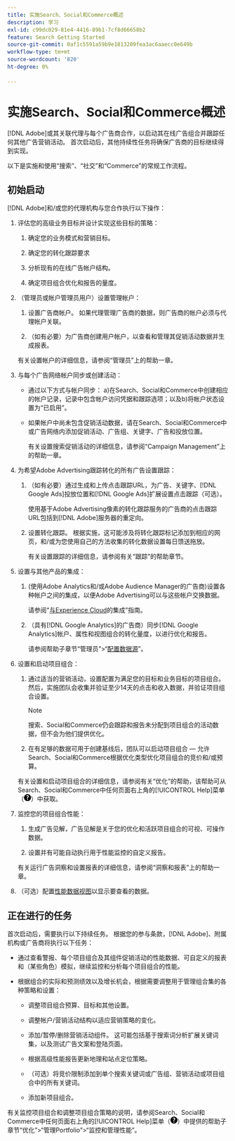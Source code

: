 ```yaml
---
title: 实施Search、Social和Commerce概述
description: 学习
exl-id: c99dc029-81e4-4416-89b1-7cf8d66658b2
feature: Search Getting Started
source-git-commit: 0af1c5591a59b9e1813209fea3ac6aaecc0e649b
workflow-type: tm+mt
source-wordcount: '820'
ht-degree: 0%

---
```


# 实施Search、Social和Commerce概述

[!DNL Adobe]或其关联代理与每个广告商合作，以启动其在线广告组合并跟踪任何其他广告营销活动。 首次启动后，其他持续性任务将确保广告商的目标继续得到实现。

以下是实施和使用“搜索”、“社交”和“Commerce”的常规工作流程。

## 初始启动

[!DNL Adobe]和/或您的代理机构与您合作执行以下操作：

1. 评估您的高级业务目标并设计实现这些目标的策略：

   1. 确定您的业务模式和营销目标。

   1. 确定您的转化跟踪要求

   1. 分析现有的在线广告帐户结构。

   1. 确定项目组合优化和报告的量度。

1. （管理员或帐户管理员用户）设置管理帐户：

   1. 设置广告商帐户。 如果代理管理广告商的数据，则广告商的帐户必须与代理帐户关联。

   1. （如有必要）为广告商创建用户帐户，以查看和管理其促销活动数据并生成报表。

   有关设置帐户的详细信息，请参阅“管理员”上的帮助一章。

1. 与每个广告网络帐户同步或创建活动：

   * 通过以下方式与帐户同步： a)在Search、Social和Commerce中创建相应的帐户记录，记录中包含帐户访问凭据和跟踪选项；以及b)将帐户状态设置为“已启用”。

   * 如果帐户中尚未包含促销活动数据，请在Search、Social和Commerce中或广告网络内添加促销活动、广告组、关键字、广告和投放位置。

     有关设置搜索促销活动的详细信息，请参阅“Campaign Management”上的帮助一章。

1. 为希望Adobe Advertising跟踪转化的所有广告设置跟踪：

   1. （如有必要）通过生成和上传点击跟踪URL，为广告、关键字、[!DNL Google Ads]投放位置和[!DNL Google Ads]扩展设置点击跟踪（可选）。

      使用基于Adobe Advertising像素的转化跟踪服务的广告商的点击跟踪URL包括到[!DNL Adobe]服务器的重定向。

   1. 设置转化跟踪。 根据实施，这可能涉及将转化跟踪标记添加到相应的网页，和/或为您使用自己的方法收集的转化数据设置每日馈送拖放。

      有关设置跟踪的详细信息，请参阅有关“跟踪”的帮助章节。

1. 设置与其他产品的集成：

   1. (使用Adobe Analytics和/或Adobe Audience Manager的广告商)设置各种帐户之间的集成，以便Adobe Advertising可以与这些帐户交换数据。

      请参阅“[与Experience Cloud](/help/integrations/home.md)的集成”指南。

   1. （具有[!DNL Google Analytics]的广告商）同步[!DNL Google Analytics]帐户、属性和视图组合的转化量度，以进行优化和报告。

      请参阅帮助子章节“管理员”>“[配置数据源](/help/search-social-commerce/admin/data-sources/data-source-about.md)”。

1. 设置和启动项目组合：

   1. 通过适当的营销活动，设置配置为满足您的目标和业务目标的项目组合。 然后，实施团队会收集并验证至少14天的点击和收入数据，并验证项目组合设置。

      >[!NOTE]
      >
      >搜索、Social和Commerce仍会跟踪和报告未分配到项目组合的活动数据，但不会为他们提供优化。

   1. 在有足够的数据可用于创建基线后，团队可以启动项目组合 — 允许Search、Social和Commerce根据优化类型优化项目组合的竞价和/或预算。

   有关设置和启动项目组合的详细信息，请参阅有关“优化”的帮助，该帮助可从Search、Social和Commerce中任何页面右上角的[!UICONTROL Help]菜单（![帮助菜单](/help/search-social-commerce/assets/help-main-menu.png "帮助菜单")）中获取。

1. 监控您的项目组合性能：

   1. 生成广告见解，广告见解是关于您的优化和活跃项目组合的可视、可操作数据。

   1. 设置并有可能自动执行用于性能监控的自定义报告。

   有关运行广告洞察和设置报表的详细信息，请参阅“洞察和报表”上的帮助一章。

1. （可选）配置[性能数据视图](/help/search-social-commerce/common-tasks/data-views/data-views-about.md)以显示要查看的数据。

## 正在进行的任务

首次启动后，需要执行以下持续任务。 根据您的参与条款，[!DNL Adobe]、附属机构或广告商将执行以下任务：

* 通过查看警报、每个项目组合及其组件促销活动的性能数据、可自定义的报表和（某些角色）模拟，继续监控和分析每个项目组合的性能。

* 根据组合的实际和预测绩效以及增长机会，根据需要调整用于管理组合集的各种策略和设置：

   * 调整项目组合预算、目标和其他设置。

   * 调整帐户/营销活动结构以适应营销策略的变化。

   * 添加/暂停/删除营销活动组件。 这可能包括基于搜索词分析扩展关键词集，以及测试广告文案和登陆页面。

   * 根据高级性能报告更新地理和站点定位策略。

   * （可选）将竞价限制添加到单个搜索关键词或广告组、营销活动或项目组合中的所有关键词。

   * 添加新项目组合。

有关监控项目组合和调整项目组合策略的说明，请参阅Search、Social和Commerce中任何页面右上角的[!UICONTROL Help]菜单（![帮助菜单](/help/search-social-commerce/assets/help-main-menu.png "帮助菜单")）中提供的帮助子章节“优化”>“管理Portfolio”>“监控和管理性能”。

